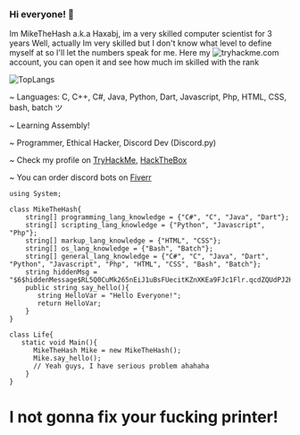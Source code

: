 ### Hi everyone! 👋
Im MikeTheHash a.k.a Haxabj, im a very skilled computer scientist for 3 years
Well, actually Im very skilled but I don't know what level to define myself at so I'll let the numbers speak for me.
Here my ![tryhackme.com](https://tryhackme.com/p/MikeTheHash) account, you can open it and see how much im skilled with the rank

![TopLangs](https://github-readme-stats.vercel.app/api/top-langs/?username=MikeTheHash&exclude_repo)

~ Languages: C, C++, C#, Java, Python, Dart, Javascript, Php, HTML, CSS, bash, batch ツ

~ Learning Assembly!

~ Programmer, Ethical Hacker, Discord Dev (Discord.py)

~ Check my profile on [TryHackMe](https://tryhackme.com/p/MikeTheHash), [HackTheBox](https://app.hackthebox.com/users/584106)

~ You can order discord bots on [Fiverr](https://www.fiverr.com/haxabj?public_mode=true)

    using System;

    class MikeTheHash{
        string[] programming_lang_knowledge = {"C#", "C", "Java", "Dart"};
        string[] scripting_lang_knowledge = {"Python", "Javascript", "Php"};
        string[] markup_lang_knowledge = {"HTML", "CSS"};
        string[] os_lang_knowledge = {"Bash", "Batch"};
        string[] general_lang_knowledge = {"C#", "C", "Java", "Dart", "Python", "Javascript", "Php", "HTML", "CSS", "Bash", "Batch"};
        string hiddenMsg = "$6$hiddenMessage$RL5Q0CuMk265nEiJ1uBsFUecitKZnXKEa9FJc1Flr.qcdZQUdPJ2HUIgdyevJGDo4fJmqxnTyvkcr4HuFuLY0.";
        public string say_hello(){
           string HelloVar = "Hello Everyone!";
           return HelloVar;
        }
    }

    class Life{
       static void Main(){
          MikeTheHash Mike = new MikeTheHash();
          Mike.say_hello();
          // Yeah guys, I have serious problem ahahaha
        }
    }
# I not gonna fix your fucking printer! 

